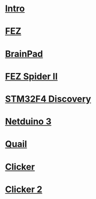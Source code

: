 # [Intro](intro.md)
# [FEZ](fez.md)
# [BrainPad](brainpad.md)
# [FEZ Spider II](stm32f4_discovery.md)
# [STM32F4 Discovery](stm32f4_discovery.md)
# [Netduino 3](netduino_3.md)
# [Quail](quail.md)
# [Clicker](clicker.md)
# [Clicker 2](clicker2.md)